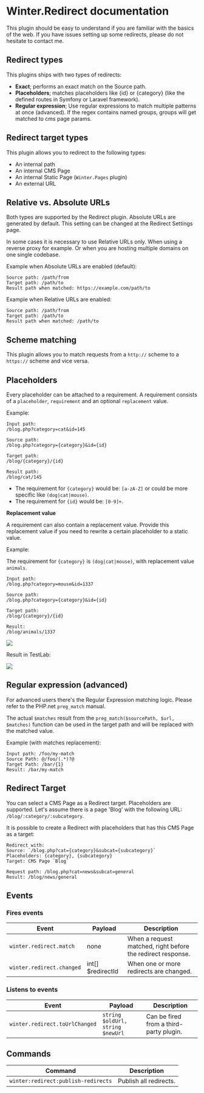 # Winter.Redirect documentation

This plugin should be easy to understand if you are familiar with the basics of the web. If you have issues setting up some redirects, please do not hesitate to contact me.

## Redirect types

This plugins ships with two types of redirects:

* **Exact**; performs an exact match on the Source path.
* **Placeholders**; matches placeholders like {id} or {category} (like the defined routes in Symfony or Laravel framework).
* **Regular expression**; Use regular expressions to match multiple patterns at once (advanced). If the regex contains named groups, groups will get matched to cms page params.

## Redirect target types

This plugin allows you to redirect to the following types:

* An internal path
* An internal CMS Page
* An internal Static Page (`Winter.Pages` plugin)
* An external URL

## Relative vs. Absolute URLs

Both types are supported by the Redirect plugin. Absolute URLs are generated by default.
This setting can be changed at the Redirect Settings page.

In some cases it is necessary to use Relative URLs only. When using a reverse proxy for example. Or when you are
hosting multiple domains on one single codebase.

Example when Absolute URLs are enabled (default):

```
Source path: /path/from
Target path: /path/to
Result path when matched: https://example.com/path/to
```

Example when Relative URLs are enabled:

```
Source path: /path/from
Target path: /path/to
Result path when matched: /path/to
```

## Scheme matching

This plugin allows you to match requests from a `http://` scheme to a `https://` scheme and vice versa.

## Placeholders

Every placeholder can be attached to a requirement. A requirement consists of a `placeholder`, `requirement` and an optional `replacement` value.

Example:

```
Input path:
/blog.php?category=cat&id=145

Source path:
/blog.php?category={category}&id={id}

Target path:
/blog/{category}/{id}

Result path:
/blog/cat/145
```

* The requirement for `{category}` would be: `[a-zA-Z]` or could be more specific like `(dog|cat|mouse)`.
* The requirement for `{id}` would be: `[0-9]+`.

**Replacement value**

A requirement can also contain a replacement value. Provide this replacement value if you need to rewrite a certain placeholder to a static value.

Example:

The requirement for `{category}` is `(dog|cat|mouse)`, with replacement value `animals`.

```
Input path:
/blog.php?category=mouse&id=1337

Source path:
/blog.php?category={category}&id={id}

Target path:
/blog/{category}/{id}

Result:
/blog/animals/1337
```

![](https://i.imgur.com/928z7pI.png)

Result in TestLab:

![](https://i.imgur.com/BswnUAo.png)

## Regular expression (advanced)

For advanced users there's the Regular Expression matching logic. Please refer to the PHP.net `preg_match` manual.

The actual `$matches` result from the `preg_match($sourcePath, $url, $matches)` function can be used in the target path and will be replaced with the matched value.

Example (with matches replacement):

```
Input path: /foo/my-match
Source Path: @/foo/(.*)?@
Target Path: /bar/{1}
Result: /bar/my-match
```

## Redirect Target

You can select a CMS Page as a Redirect target. Placeholders are supported. Let's assume there is a page 'Blog' with the following URL: `/blog/:category/:subcategory`.

It is possible to create a Redirect with placeholders that has this CMS Page as a target:

````
Redirect with:
Source: `/blog.php?cat={category}&subcat={subcategory}`
Placeholders: {category}, {subcategory}
Target: CMS Page `Blog`

Request path: /blog.php?cat=news&subcat=general
Result: /blog/news/general
````

## Events

### Fires events

| Event | Payload | Description |
| --- | --- | --- |
| `winter.redirect.match` | none | When a request matched, right before the redirect response.
| `winter.redirect.changed` | int[] $redirectId | When one or more redirects are changed.

### Listens to events

| Event | Payload | Description |
| --- | --- | --- |
| `winter.redirect.toUrlChanged` | `string $oldUrl, string $newUrl` | Can be fired from a third-party plugin.

## Commands

| Command | Description |
| --- | --- |
| `winter:redirect:publish-redirects` | Publish all redirects. |
